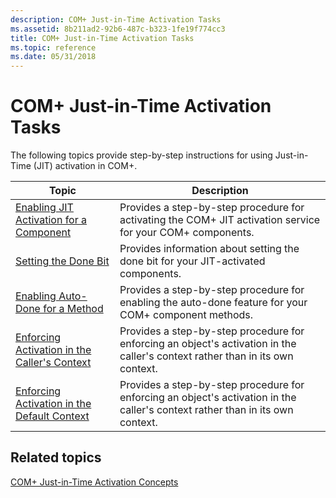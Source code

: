 ```yaml
---
description: COM+ Just-in-Time Activation Tasks
ms.assetid: 8b211ad2-92b6-487c-b323-1fe19f774cc3
title: COM+ Just-in-Time Activation Tasks
ms.topic: reference
ms.date: 05/31/2018
---
```


# COM+ Just-in-Time Activation Tasks

The following topics provide step-by-step instructions for using Just-in-Time (JIT) activation in COM+.



| Topic                                                                                                       | Description                                                                                                                               |
|-------------------------------------------------------------------------------------------------------------|-------------------------------------------------------------------------------------------------------------------------------------------|
| [Enabling JIT Activation for a Component](enabling-jit-activation-for-a-component.md)<br/>           | Provides a step-by-step procedure for activating the COM+ JIT activation service for your COM+ components.<br/>                     |
| [Setting the Done Bit](setting-the-done-bit.md)<br/>                                                 | Provides information about setting the done bit for your JIT-activated components.<br/>                                             |
| [Enabling Auto-Done for a Method](enabling-auto-done-for-a-method.md)<br/>                           | Provides a step-by-step procedure for enabling the auto-done feature for your COM+ component methods.<br/>                          |
| [Enforcing Activation in the Caller's Context](enforcing-activation-in-the-caller-s-context.md)<br/> | Provides a step-by-step procedure for enforcing an object's activation in the caller's context rather than in its own context.<br/> |
| [Enforcing Activation in the Default Context](enforcing-activation-in-the-default-context.md)<br/>   | Provides a step-by-step procedure for enforcing an object's activation in the caller's context rather than in its own context.<br/> |



 

## Related topics

<dl> <dt>

[COM+ Just-in-Time Activation Concepts](com--just-in-time-activation-concepts.md)
</dt> </dl>

 

 




